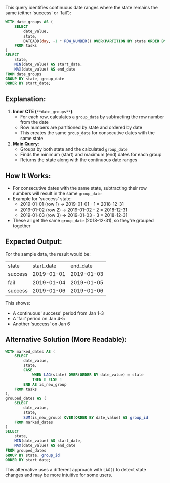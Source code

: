 This query identifies continuous date ranges where the state remains the same (either 'success' or 'fail'):

```SQL
WITH date_groups AS (
    SELECT
        date_value,
        state,
        DATEADD(day, -1 * ROW_NUMBER() OVER(PARTITION BY state ORDER BY date_value), date_value) AS group_date
    FROM tasks
)
SELECT
    state,
    MIN(date_value) AS start_date,
    MAX(date_value) AS end_date
FROM date_groups
GROUP BY state, group_date
ORDER BY start_date;
```

## Explanation:

1. **Inner CTE (**`**date_groups**`**)**:
    - For each row, calculates a `group_date` by subtracting the row number from the date
    - Row numbers are partitioned by state and ordered by date
    - This creates the same `group_date` for consecutive dates with the same state
2. **Main Query**:
    - Groups by both state and the calculated `group_date`
    - Finds the minimum (start) and maximum (end) dates for each group
    - Returns the state along with the continuous date ranges

## How It Works:

- For consecutive dates with the same state, subtracting their row numbers will result in the same `group_date`
- Example for 'success' state:
    - 2019-01-01 (row 1) → 2019-01-01 - 1 = 2018-12-31
    - 2019-01-02 (row 2) → 2019-01-02 - 2 = 2018-12-31
    - 2019-01-03 (row 3) → 2019-01-03 - 3 = 2018-12-31
- These all get the same `group_date` (2018-12-31), so they're grouped together

## Expected Output:

For the sample data, the result would be:

|   |   |   |
|---|---|---|
|state|start_date|end_date|
|success|2019-01-01|2019-01-03|
|fail|2019-01-04|2019-01-05|
|success|2019-01-06|2019-01-06|

This shows:

- A continuous 'success' period from Jan 1-3
- A 'fail' period on Jan 4-5
- Another 'success' on Jan 6

## Alternative Solution (More Readable):

```SQL
WITH marked_dates AS (
    SELECT
        date_value,
        state,
        CASE
            WHEN LAG(state) OVER(ORDER BY date_value) = state
            THEN 0 ELSE 1
        END AS is_new_group
    FROM tasks
),
grouped_dates AS (
    SELECT
        date_value,
        state,
        SUM(is_new_group) OVER(ORDER BY date_value) AS group_id
    FROM marked_dates
)
SELECT
    state,
    MIN(date_value) AS start_date,
    MAX(date_value) AS end_date
FROM grouped_dates
GROUP BY state, group_id
ORDER BY start_date;
```

This alternative uses a different approach with `LAG()` to detect state changes and may be more intuitive for some users.